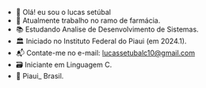- 👋 Olá! eu sou o lucas setúbal
- 🏥 Atualmente trabalho no ramo de farmácia. 
- 📚 Estudando Analise de Desenvolvimento de Sistemas.
- 🏛️ Iniciado no Instituto Federal do Piaui (em 2024.1).
- 📬 Contate-me no e-mail: lucassetubalc10@gmail.com
- 🗃️ Iniciante em Linguagem C.
-  🌵 Piaui_ Brasil.

<!---
LUks125777/LUks125777 is a ✨ special ✨ repository because its `README.md` (this file) appears on your GitHub profile.
You can click the Preview link to take a look at your changes.
--->
